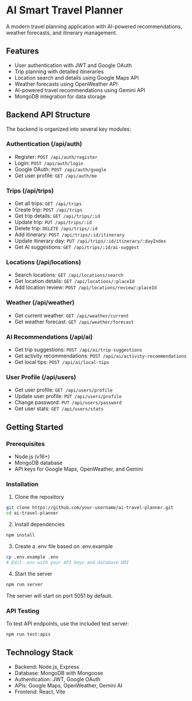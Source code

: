 # AI Smart Travel Planner

A modern travel planning application with AI-powered recommendations, weather forecasts, and itinerary management.

## Features

- User authentication with JWT and Google OAuth
- Trip planning with detailed itineraries
- Location search and details using Google Maps API
- Weather forecasts using OpenWeather API
- AI-powered travel recommendations using Gemini API
- MongoDB integration for data storage

## Backend API Structure

The backend is organized into several key modules:

### Authentication (/api/auth)
- Register: `POST /api/auth/register`
- Login: `POST /api/auth/login`
- Google OAuth: `POST /api/auth/google`
- Get user profile: `GET /api/auth/me`

### Trips (/api/trips)
- Get all trips: `GET /api/trips`
- Create trip: `POST /api/trips`
- Get trip details: `GET /api/trips/:id`
- Update trip: `PUT /api/trips/:id`
- Delete trip: `DELETE /api/trips/:id`
- Add itinerary: `POST /api/trips/:id/itinerary`
- Update itinerary day: `PUT /api/trips/:id/itinerary/:dayIndex`
- Get AI suggestions: `GET /api/trips/:id/ai-suggest`

### Locations (/api/locations)
- Search locations: `GET /api/locations/search`
- Get location details: `GET /api/locations/:placeId`
- Add location review: `POST /api/locations/review/:placeId`

### Weather (/api/weather)
- Get current weather: `GET /api/weather/current`
- Get weather forecast: `GET /api/weather/forecast`

### AI Recommendations (/api/ai)
- Get trip suggestions: `POST /api/ai/trip-suggestions`
- Get activity recommendations: `POST /api/ai/activity-recommendations`
- Get local tips: `POST /api/ai/local-tips`

### User Profile (/api/users)
- Get user profile: `GET /api/users/profile`
- Update user profile: `PUT /api/users/profile`
- Change password: `PUT /api/users/password`
- Get user stats: `GET /api/users/stats`

## Getting Started

### Prerequisites
- Node.js (v16+)
- MongoDB database
- API keys for Google Maps, OpenWeather, and Gemini

### Installation

1. Clone the repository
```bash
git clone https://github.com/your-username/ai-travel-planner.git
cd ai-travel-planner
```

2. Install dependencies
```bash
npm install
```

3. Create a .env file based on .env.example
```bash
cp .env.example .env
# Edit .env with your API keys and database URI
```

4. Start the server
```bash
npm run server
```

The server will start on port 5051 by default.

### API Testing

To test API endpoints, use the included test server:
```bash
npm run test:apis
```

## Technology Stack

- Backend: Node.js, Express
- Database: MongoDB with Mongoose
- Authentication: JWT, Google OAuth
- APIs: Google Maps, OpenWeather, Gemini AI
- Frontend: React, Vite
